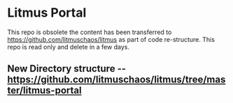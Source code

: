 # Litmus Portal


This repo is obsolete the content has been transferred to https://github.com/litmuschaos/litmus as part of code re-structure. This repo is read only and delete in a few days.

## New Directory structure  -- https://github.com/litmuschaos/litmus/tree/master/litmus-portal
